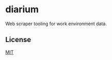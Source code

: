 # diarium

Web scraper tooling for work environment data.

## License

[MIT](https://github.com/arbetsmiljo/diarium/blob/main/license)

